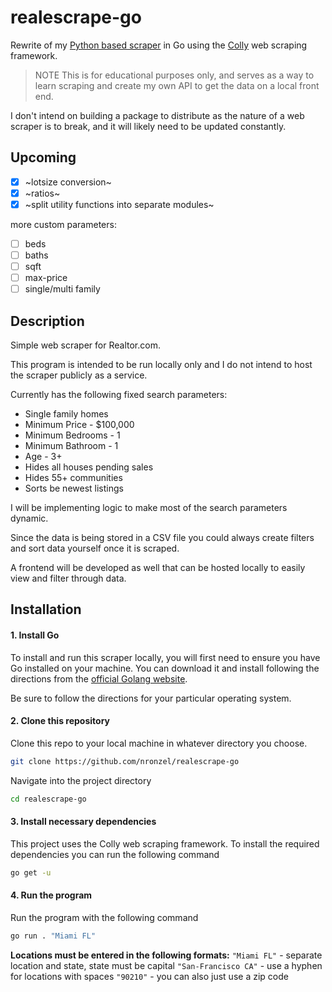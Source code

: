 # realescrape-go
Rewrite of my [Python based scraper](https://github.com/nronzel/realescrape)
in Go using the [Colly](https://github.com/gocolly/colly) web scraping framework.

> NOTE This is for educational purposes only, and serves as a way to learn scraping
and create my own API to get the data on a local front end.

I don't intend on building a package to distribute as the nature of a web scraper
is to break, and it will likely need to be updated constantly.

## Upcoming
- [X] ~lotsize conversion~
- [X] ~ratios~
- [X] ~split utility functions into separate modules~

more custom parameters:
- [ ] beds
- [ ] baths
- [ ] sqft
- [ ] max-price
- [ ] single/multi family

## Description

Simple web scraper for Realtor.com.

This program is intended to be run locally only and I do not intend to host
the scraper publicly as a service.

Currently has the following fixed search parameters:
- Single family homes
- Minimum Price - $100,000
- Minimum Bedrooms - 1
- Minimum Bathroom - 1
- Age - 3+
- Hides all houses pending sales
- Hides 55+ communities
- Sorts be newest listings

I will be implementing logic to make most of the search parameters dynamic.

Since the data is being stored in a CSV file you could always create filters
and sort data yourself once it is scraped.

A frontend will be developed as well that can be hosted locally to easily
view and filter through data.

## Installation

#### 1. Install Go

To install and run this scraper locally, you will first need to ensure you have
Go installed on your machine. You can download it and install following
the directions from the [official Golang website](https://go.dev/doc/install).

Be sure to follow the directions for your particular operating system.

#### 2. Clone this repository

Clone this repo to your local machine in whatever directory you choose.

```bash
git clone https://github.com/nronzel/realescrape-go
```

Navigate into the project directory

```bash
cd realescrape-go
```

#### 3. Install necessary dependencies

This project uses the Colly web scraping framework. To install the required
dependencies you can run the following command
```bash
go get -u
```

#### 4. Run the program

Run the program with the following command
```bash
go run . "Miami FL"
```

**Locations must be entered in the following formats:**
`"Miami FL"` - separate location and state, state must be capital
`"San-Francisco CA"` - use a hyphen for locations with spaces
`"90210"` - you can also just use a zip code


